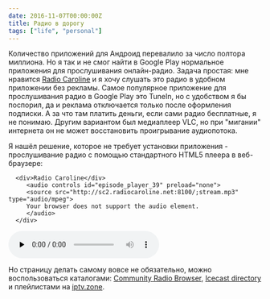 ```yaml
---
date: 2016-11-07T00:00:00Z
title: Радио в дорогу
tags: ["life", "personal"]
---
```


Количество приложений для Андроид перевалило за число полтора миллиона.  Но я
так и не смог найти в Google Play нормальное приложения для прослушивания
онлайн-радио.  Задача простая: мне нравится [Radio
Caroline](https://ru.wikipedia.org/wiki/Radio_Caroline) и я хочу слушать это
радио в удобном приложении без рекламы. Самое популярное приложение для
прослушивания радио в Google Play это TuneIn, но с удобством я бы поспорил, да и
реклама отключается только после оформления подписки. А за что там платить
деньги, если сами радио бесплатные, я не понимаю. Другим вариантом был
медиаплеер VLC, но при "мигании" интернета он не может восстановить проигрывание
аудиопотока.

Я нашёл решение, которое не требует установки приложения - прослушивание радио с
помощью стандартного HTML5 плеера в веб-браузере:

	  <div>Radio Caroline</div>
		 <audio controls id="episode_player_39" preload="none">
		 <source src="http://sc2.radiocaroline.net:8100/;stream.mp3" type="audio/mpeg">
		 Your browser does not support the audio element.
		 </audio>
	  </div>

<audio controls id="episode_player_39" preload="none">
<source src="http://sc2.radiocaroline.net:8100/;stream.mp3" type="audio/mpeg">
Your browser does not support the audio element.
</audio>

Но страницу делать самому вовсе не обязательно, можно воспользоваться
каталогами: [Community Radio Browser](http://www.radio-browser.info/), [Icecast
directory](http://dir.xiph.org/) и плейлистами на
[iptv.zone](https://iptv.zone).
